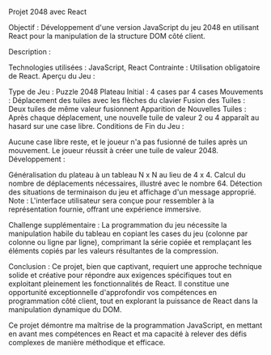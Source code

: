 Projet 2048 avec React

Objectif : Développement d'une version JavaScript du jeu 2048 en utilisant React pour la manipulation de la structure DOM côté client.

Description :

Technologies utilisées : JavaScript, React
Contrainte : Utilisation obligatoire de React.
Aperçu du Jeu :

Type de Jeu : Puzzle 2048
Plateau Initial : 4 cases par 4 cases
Mouvements : Déplacement des tuiles avec les flèches du clavier
Fusion des Tuiles : Deux tuiles de même valeur fusionnent
Apparition de Nouvelles Tuiles : Après chaque déplacement, une nouvelle tuile de valeur 2 ou 4 apparaît au hasard sur une case libre.
Conditions de Fin du Jeu :

Aucune case libre reste, et le joueur n'a pas fusionné de tuiles après un mouvement.
Le joueur réussit à créer une tuile de valeur 2048.
Développement :

Généralisation du plateau à un tableau N x N au lieu de 4 x 4.
Calcul du nombre de déplacements nécessaires, illustré avec le nombre 64.
Détection des situations de terminaison du jeu et affichage d'un message approprié.
Note : L'interface utilisateur sera conçue pour ressembler à la représentation fournie, offrant une expérience immersive.

Challenge supplémentaire : La programmation du jeu nécessite la manipulation habile du tableau en copiant les cases du jeu (colonne par colonne ou ligne par ligne), comprimant la série copiée et remplaçant les éléments copiés par les valeurs résultantes de la compression.

Conclusion : Ce projet, bien que captivant, requiert une approche technique solide et créative pour répondre aux exigences spécifiques tout en exploitant pleinement les fonctionnalités de React. Il constitue une opportunité exceptionnelle d'approfondir vos compétences en programmation côté client, tout en explorant la puissance de React dans la manipulation dynamique du DOM.

Ce projet démontre ma maîtrise de la programmation JavaScript, en mettant en avant mes compétences en React et ma capacité à relever des défis complexes de manière méthodique et efficace.
